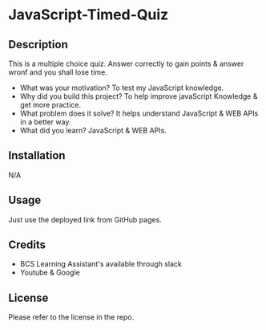 # JavaScript-Timed-Quiz

## Description

This is a multiple choice quiz. Answer correctly to gain points & answer wronf and you shall lose time.

- What was your motivation?
    To test my JavaScript knowledge.
- Why did you build this project?
    To help improve javaScript Knowledge & get more practice.
- What problem does it solve?
    It helps understand JavaScript & WEB APIs in a better way.
- What did you learn?
    JavaScript & WEB APIs.


## Installation

   N/A

## Usage

Just use the deployed link from GitHub pages.

## Credits

- BCS Learning Assistant's available through slack
- Youtube & Google

## License

Please refer to the license in the repo.

